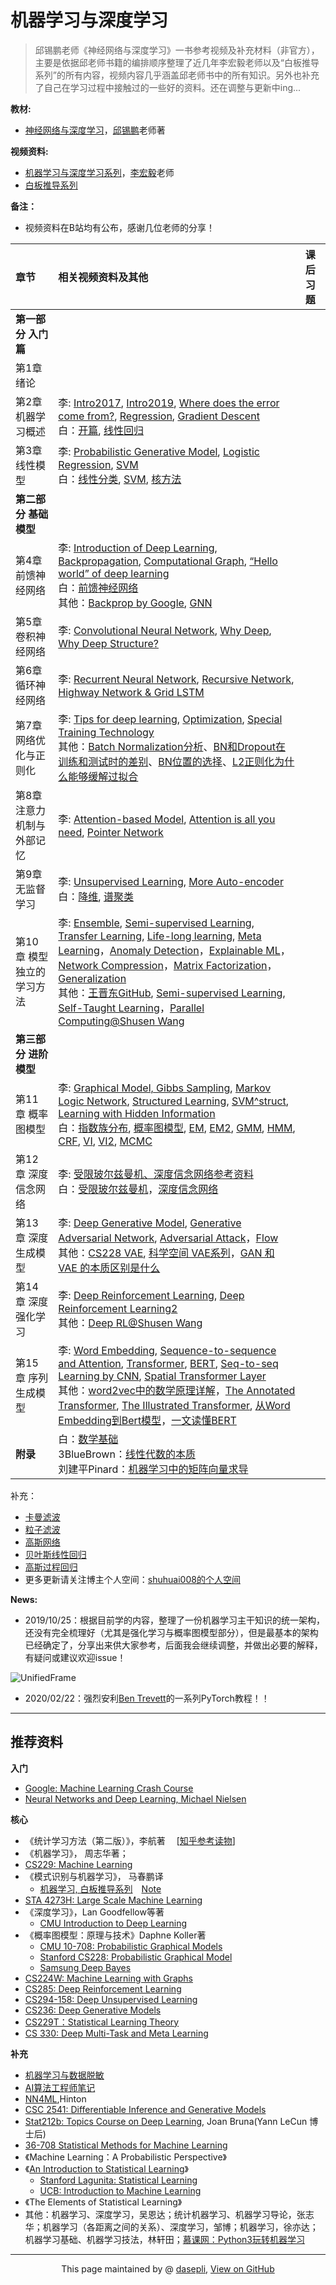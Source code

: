 # 机器学习与深度学习
> 邱锡鹏老师《神经网络与深度学习》一书参考视频及补充材料（非官方），主要是依据邱老师书籍的编排顺序整理了近几年李宏毅老师以及“白板推导系列”的所有内容，视频内容几乎涵盖邱老师书中的所有知识。另外也补充了自己在学习过程中接触过的一些好的资料。还在调整与更新中ing...

**教材:**
- [神经网络与深度学习](https://nndl.github.io/)，[邱锡鹏](https://xpqiu.github.io/)老师著

**视频资料:**
- [机器学习与深度学习系列](http://speech.ee.ntu.edu.tw/~tlkagk/courses.html)，[李宏毅](http://speech.ee.ntu.edu.tw/~tlkagk/index.html)老师
- [白板推导系列](https://github.com/shuhuai007/Machine-Learning-Session)

**备注：**
- 视频资料在B站均有公布，感谢几位老师的分享！

| 章节      |  相关视频资料及其他 |  课后习题 |
| :-------- | :--------|:---- |
| **第一部分 入门篇**  | ||
| 第1章 绪论  |  |    | 
| 第2章 机器学习概述|李: [Intro2017](http://speech.ee.ntu.edu.tw/~tlkagk/courses_ML17_2.html), [Intro2019](http://speech.ee.ntu.edu.tw/~tlkagk/courses_ML19.html), [Where does the error come from?](http://speech.ee.ntu.edu.tw/~tlkagk/courses_ML17_2.html), [Regression](http://speech.ee.ntu.edu.tw/~tlkagk/courses_ML17_2.html), [Gradient Descent](http://speech.ee.ntu.edu.tw/~tlkagk/courses_ML17_2.html) <br>白：[开篇](https://github.com/shuhuai007/Machine-Learning-Session), [线性回归](https://github.com/shuhuai007/Machine-Learning-Session) | | 
|第3章 线性模型 |李: [Probabilistic Generative Model](http://speech.ee.ntu.edu.tw/~tlkagk/courses_ML17_2.html), [Logistic Regression](http://speech.ee.ntu.edu.tw/~tlkagk/courses_ML17_2.html), [SVM](http://speech.ee.ntu.edu.tw/~tlkagk/courses_ML16.html)<br>白：[线性分类](https://github.com/shuhuai007/Machine-Learning-Session), [SVM](https://github.com/shuhuai007/Machine-Learning-Session), [核方法](https://github.com/shuhuai007/Machine-Learning-Session) | | 
| **第二部分 基础模型**  | ||
| 第4章 前馈神经网络  | 李: [ Introduction of Deep Learning](http://speech.ee.ntu.edu.tw/~tlkagk/courses_ML17_2.html), [Backpropagation](http://speech.ee.ntu.edu.tw/~tlkagk/courses_ML17_2.html), [Computational Graph](http://speech.ee.ntu.edu.tw/~tlkagk/courses_MLDS18.html), [“Hello world” of deep learning](http://speech.ee.ntu.edu.tw/~tlkagk/courses_ML17_2.html)<br>白：[前馈神经网络](https://www.bilibili.com/video/av40204935)<br>其他：[Backprop by Google](https://google-developers.appspot.com/machine-learning/crash-course/backprop-scroll/), [GNN](http://snap.stanford.edu/proj/embeddings-www/)|     | 
| 第5章 卷积神经网络  | 李: [Convolutional Neural Network](http://speech.ee.ntu.edu.tw/~tlkagk/courses_ML17_2.html), [Why Deep](http://speech.ee.ntu.edu.tw/~tlkagk/courses_ML17_2.html), [Why Deep Structure?](http://speech.ee.ntu.edu.tw/~tlkagk/courses_MLDS18.html)  |     | 
| 第6章 循环神经网络  | 李: [Recurrent Neural Network](http://speech.ee.ntu.edu.tw/~tlkagk/courses_ML17_2.html), [Recursive Network](http://speech.ee.ntu.edu.tw/~tlkagk/courses_MLDS18.html), [Highway Network & Grid LSTM](http://speech.ee.ntu.edu.tw/~tlkagk/courses_MLDS17.html)  |     | 
| 第7章 网络优化与正则化   |李: [Tips for deep learning](http://speech.ee.ntu.edu.tw/~tlkagk/courses_ML17_2.html), [Optimization](http://speech.ee.ntu.edu.tw/~tlkagk/courses_MLDS18.html), [Special Training Technology](http://speech.ee.ntu.edu.tw/~tlkagk/courses_MLDS18.html) <br>其他：[Batch Normalization分析](https://spaces.ac.cn/archives/6992)、[BN和Dropout在训练和测试时的差别](https://zhuanlan.zhihu.com/p/61725100)、[BN位置的选择](https://www.zhihu.com/question/283715823)、[L2正则化为什么能够缓解过拟合](https://www.zhihu.com/question/389848505)  |     | 
| 第8章 注意力机制与外部记忆  |李: [Attention-based Model](http://speech.ee.ntu.edu.tw/~tlkagk/courses_MLDS18.html), [Attention is all you need](https://arxiv.org/pdf/1706.03762.pdf), [Pointer Network](http://speech.ee.ntu.edu.tw/~tlkagk/courses_MLDS18.html)   |     | 
| 第9章 无监督学习  | 李: [Unsupervised Learning](http://speech.ee.ntu.edu.tw/~tlkagk/courses_ML17_2.html), [More Auto-encoder ](http://speech.ee.ntu.edu.tw/~tlkagk/courses_ML19.html)<br>白：[降维](https://github.com/shuhuai007/Machine-Learning-Session), [谱聚类](https://space.bilibili.com/97068901/dynamic)|     | 
| 第10章 模型独立的学习方法  | 李: [Ensemble](http://speech.ee.ntu.edu.tw/~tlkagk/courses_ML17_2.html), [Semi-supervised Learning](http://speech.ee.ntu.edu.tw/~tlkagk/courses_ML17_2.html), [Transfer Learning](http://speech.ee.ntu.edu.tw/~tlkagk/courses_ML17_2.html), [Life-long learning](http://speech.ee.ntu.edu.tw/~tlkagk/courses_ML19.html), [Meta Learning](http://speech.ee.ntu.edu.tw/~tlkagk/courses_ML19.html)，[Anomaly Detection](http://speech.ee.ntu.edu.tw/~tlkagk/courses_ML19.html)，[Explainable ML](http://speech.ee.ntu.edu.tw/~tlkagk/courses_ML19.html)，[Network Compression](http://speech.ee.ntu.edu.tw/~tlkagk/courses_ML19.html)，[Matrix Factorization](http://speech.ee.ntu.edu.tw/~tlkagk/courses_ML17.html)，[Generalization](http://speech.ee.ntu.edu.tw/~tlkagk/courses_MLDS18.html) <br> 其他：[王晋东GitHub](https://github.com/jindongwang), [Semi-supervised Learning](https://www.cs.utah.edu/~piyush/teaching/8-11-slides.pdf), [Self-Taught Learning](https://www3.nd.edu/~rjohns15/cse40647.sp14/www/content/lectures/34%20-%20Self-Taught%20Learning.pdf)，[Parallel Computing@Shusen Wang](https://www.bilibili.com/video/av93977254?from=search&seid=1551390551388661029)|     | 
| **第三部分 进阶模型**  | ||
| 第11章 概率图模型  |李: [Graphical Model, Gibbs Sampling](http://speech.ee.ntu.edu.tw/~tlkagk/courses_MLSD15_2.html), [Markov Logic Network](http://speech.ee.ntu.edu.tw/~tlkagk/courses_MLSD15_2.html), [Structured Learning](http://speech.ee.ntu.edu.tw/~tlkagk/courses_ML16.html), [SVM^struct](http://speech.ee.ntu.edu.tw/~tlkagk/courses_MLSD15_2.html), [Learning with Hidden Information](http://speech.ee.ntu.edu.tw/~tlkagk/courses_MLSD15_2.html)<br>白：[指数族分布](https://github.com/shuhuai007/Machine-Learning-Session), [概率图模型](https://github.com/shuhuai007/Machine-Learning-Session), [EM](https://github.com/shuhuai007/Machine-Learning-Session), [EM2](https://space.bilibili.com/97068901/dynamic), [GMM](https://github.com/shuhuai007/Machine-Learning-Session), [HMM](https://github.com/shuhuai007/Machine-Learning-Session), [CRF](https://github.com/shuhuai007/Machine-Learning-Session), [VI](https://github.com/shuhuai007/Machine-Learning-Session), [VI2](https://space.bilibili.com/97068901/dynamic), [MCMC](https://github.com/shuhuai007/Machine-Learning-Session)  |     | 
| 第12章 深度信念网络  |李: [受限玻尔兹曼机、深度信念网络参考资料](http://speech.ee.ntu.edu.tw/~tlkagk/courses/ML_2017/Lecture/auto.pdf)<br>白：[受限玻尔兹曼机](https://github.com/shuhuai007/Machine-Learning-Session)，[深度信念网络](https://space.bilibili.com/97068901/dynamic) |     | 
| 第13章 深度生成模型  |李: [Deep Generative Model](http://speech.ee.ntu.edu.tw/~tlkagk/courses_ML17_2.html), [Generative Adversarial Network](http://speech.ee.ntu.edu.tw/~tlkagk/courses_MLDS18.html), [Adversarial Attack](http://speech.ee.ntu.edu.tw/~tlkagk/courses_ML19.html)，[Flow](http://speech.ee.ntu.edu.tw/~tlkagk/courses_ML19.html) <br>其他：[CS228 VAE](https://ermongroup.github.io/cs228-notes/extras/vae/), [科学空间 VAE系列](https://spaces.ac.cn/archives/5253)，[GAN 和 VAE 的本质区别是什么](https://www.zhihu.com/question/317623081) |     | 
| 第14章 深度强化学习 |李: [Deep Reinforcement Learning](http://speech.ee.ntu.edu.tw/~tlkagk/courses_ML17_2.html), [Deep Reinforcement Learning2](http://speech.ee.ntu.edu.tw/~tlkagk/courses_MLDS18.html) <br>其他：[Deep RL@Shusen Wang](https://www.bilibili.com/video/av93972830?from=search&seid=10804772813755218841)  |     | 
| 第15章 序列生成模型  |李: [Word Embedding](http://speech.ee.ntu.edu.tw/~tlkagk/courses_ML17_2.html), [Sequence-to-sequence and Attention](http://speech.ee.ntu.edu.tw/~tlkagk/courses_ML17_2.html), [Transformer](http://speech.ee.ntu.edu.tw/~tlkagk/courses_ML19.html), [BERT](http://speech.ee.ntu.edu.tw/~tlkagk/courses_ML19.html), [Seq-to-seq Learning by CNN](https://arxiv.org/pdf/1705.03122.pdf), [Spatial Transformer Layer](http://speech.ee.ntu.edu.tw/~tlkagk/courses_MLDS17.html)<br>其他：[word2vec中的数学原理详解](https://wenku.baidu.com/view/042a0019767f5acfa1c7cd96.html)，[The Annotated Transformer](http://nlp.seas.harvard.edu/2018/04/03/attention.html), [The Illustrated Transformer](https://jalammar.github.io/illustrated-transformer/), [从Word Embedding到Bert模型](https://zhuanlan.zhihu.com/p/49271699)，[一文读懂BERT](https://blog.csdn.net/jiaowoshouzi/article/details/89073944) |     | 
| **附录**  |白：[数学基础](https://github.com/shuhuai007/Machine-Learning-Session)<br>3BlueBrown：[线性代数的本质](https://www.bilibili.com/video/av44855426)<br>刘建平Pinard：[机器学习中的矩阵向量求导](https://www.cnblogs.com/pinard/category/894690.html)  ||

补充：
- [卡曼滤波](https://github.com/shuhuai007/Machine-Learning-Session)
- [粒子滤波](https://github.com/shuhuai007/Machine-Learning-Session)
- [高斯网络](https://github.com/shuhuai007/Machine-Learning-Session)
- [贝叶斯线性回归](https://github.com/shuhuai007/Machine-Learning-Session)
- [高斯过程回归](https://github.com/shuhuai007/Machine-Learning-Session)
- 更多更新请关注博主个人空间：[shuhuai008的个人空间](https://space.bilibili.com/97068901/video)


**News:**
- 2019/10/25：根据目前学的内容，整理了一份机器学习主干知识的统一架构，还没有完全梳理好（尤其是强化学习与概率图模型部分），但是最基本的架构已经确定了，分享出来供大家参考，后面我会继续调整，并做出必要的解释，有疑问或建议欢迎issue！

![UnifiedFrame](UnifiedFrame.png)

- 2020/02/22：强烈安利[Ben Trevett](https://bentrevett.com/blog/)的一系列PyTorch教程！！

--------------------------------------------------

## 推荐资料

**入门**
- [Google: Machine Learning Crash Course](https://developers.google.com/machine-learning/crash-course/)
- [Neural Networks and Deep Learning, Michael Nielsen](http://neuralnetworksanddeeplearning.com/)

**核心**
- 《统计学习方法（第二版）》，李航著 &emsp;[[知乎参考读物](https://zhuanlan.zhihu.com/p/36378498)]
- 《机器学习》， 周志华著；
- [CS229: Machine Learning](http://cs229.stanford.edu/)
- 《模式识别与机器学习》， 马春鹏译
  - [机器学习, 白板推导系列](https://github.com/shuhuai007/Machine-Learning-Session)&emsp;[Note](https://github.com/ws13685555932/machine_learning_derivation) 
- [STA 4273H: Large Scale Machine Learning](http://www.cs.toronto.edu/~rsalakhu/STA4273_2015/)
- 《深度学习》，Lan Goodfellow等著
    - [CMU Introduction to Deep Learning](http://deeplearning.cs.cmu.edu/)
- 《概率图模型：原理与技术》Daphne Koller著
    - [CMU 10-708: Probabilistic Graphical Models](https://sailinglab.github.io/pgm-spring-2019/)
    - [Stanford CS228: Probabilistic Graphical Model](https://cs228.stanford.edu/)
    - [Samsung Deep Bayes](http://deepbayes.ru/)
- [CS224W: Machine Learning with Graphs](http://web.stanford.edu/class/cs224w/)
- [CS285: Deep Reinforcement Learning](http://rail.eecs.berkeley.edu/deeprlcourse/)
- [CS294-158: Deep Unsupervised Learning](https://sites.google.com/view/berkeley-cs294-158-sp20/home)
- [CS236: Deep Generative Models](https://deepgenerativemodels.github.io/)
- [CS229T：Statistical Learning Theory](http://web.stanford.edu/class/cs229t/)
- [CS 330: Deep Multi-Task and Meta Learning](http://web.stanford.edu/class/cs330/)

**补充**
- [机器学习与数据脱敏](https://www.bilibili.com/video/BV1oW411v7x1?from=search&seid=12500395213870724213)
- [AI算法工程师笔记](http://www.huaxiaozhuan.com/)
- [NN4ML](https://www.bilibili.com/video/av9838961?from=search&seid=12389028944234946948),Hinton
- [CSC 2541: Differentiable Inference and Generative Models](https://www.cs.toronto.edu/~duvenaud/courses/csc2541/index.html)
- [Stat212b: Topics Course on Deep Learning](http://joanbruna.github.io/stat212b/), Joan Bruna(Yann LeCun 博士后)
- [36-708 Statistical Methods for Machine Learning](http://www.stat.cmu.edu/~larry/=sml/)
- 《Machine Learning：A Probabilistic Perspective》 
- 《[An Introduction to Statistical Learning](http://www-bcf.usc.edu/~gareth/ISL/)》
  - [Stanford Lagunita: Statistical Learning](https://lagunita.stanford.edu/courses/HumanitiesSciences/StatLearning/Winter2016/about)
  - [UCB: Introduction to Machine Learning](https://people.eecs.berkeley.edu/~jrs/189/)
- 《The Elements of Statistical Learning》
- 其他：机器学习、深度学习，吴恩达；统计机器学习、机器学习导论，张志华；机器学习（各距离之间的关系）、深度学习，邹博；机器学习，徐亦达；机器学习基础、机器学习技法，林轩田；[慕课网：Python3玩转机器学习](https://coding.imooc.com/class/169.html)


------------------------------------------------------------

<div style="text-align:center;">
This page maintained by @ <a href="/">dasepli</a>, 	
<a href="https://github.com/dasepli/nndl-materials/">View on GitHub</a>
</div>
